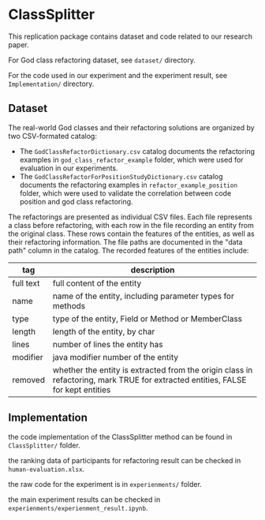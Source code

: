 # ClassSplitter

This replication package contains dataset and code related to our research paper.

For God class refactoring dataset, see `dataset/` directory.

For the code used in our experiment and the experiment result, see `Implementation/` directory.

## Dataset

The real-world God classes and their refactoring solutions are organized by two CSV-formated catalog: 

* The `GodClassRefactorDictionary.csv` catalog documents the refactoring examples in `god_class_refactor_example` folder, which were used for evaluation in our experiments.
* The `GodClassRefactorForPositionStudyDictionary.csv` catalog documents the refactoring examples in `refactor_example_position` folder, which were used to validate the correlation between code position and god class refactoring. 

The refactorings are presented as individual CSV files. Each file represents a class before refactoring, with each row in the file recording an entity from the original class. These rows contain the features of the entities, as well as their refactoring information. The file paths are documented in the "data path" column in the catalog. The recorded features of the entities include:

| tag       | description                                                  |
| --------- | ------------------------------------------------------------ |
| full text | full content of the entity                                   |
| name      | name of the entity, including parameter types for methods    |
| type      | type of the entity, Field or Method or MemberClass           |
| length    | length of the entity, by char                                |
| lines     | number of lines the entity has                               |
| modifier  | java modifier number of the entity                           |
| removed   | whether the entity is extracted from the origin class in refactoring, mark TRUE for extracted entities, FALSE for kept entities |

## Implementation

the code implementation of the ClassSplitter method can be found in `ClassSplitter/` folder.

the ranking data of participants for refactoring result can be checked in `human-evaluation.xlsx`.

the raw code for the experiment is in `experienments/` folder.

the main experiment results can be checked in `experienments/experienment_result.ipynb`.

